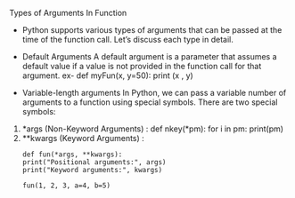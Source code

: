 






Types of Arguments In Function
 
- Python supports various types of arguments that can be passed at the time of the function call. Let’s discuss each type in detail.


- Default Arguments 
  A default argument is a parameter that assumes a default value if a value is not provided in the function call for that argument.
  ex- def myFun(x, y=50): print (x , y)

- Variable-length arguments
In Python, we can pass a variable number of arguments to a function using special symbols. There are two special symbols:

1. *args (Non-Keyword Arguments) : def nkey(*pm): for i in pm: print(pm)
2. **kwargs (Keyword Arguments) :
    ```
    def fun(*args, **kwargs):
    print("Positional arguments:", args)
    print("Keyword arguments:", kwargs)

    fun(1, 2, 3, a=4, b=5)

    ```